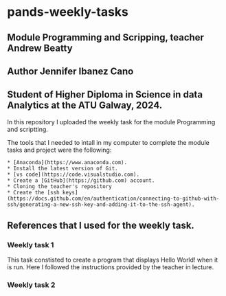 # pands-weekly-tasks
## Module Programming and Scripping, teacher Andrew Beatty

## Author Jennifer Ibanez Cano

## Student of Higher Diploma in Science in data Analytics at the ATU Galway, 2024. 

In this repository I uploaded the weekly task for the module Programming and scriptting.

The tools that I needed to intall in my computer to complete the module tasks and project were the following: 

    * [Anaconda](https://www.anaconda.com). 
    * Install the latest version of Git.
    * [vs code](https://code.visualstudio.com).
    * Create a [GitHub](https://github.com) account. 
    * Cloning the teacher's repository
    * Create the [ssh keys](https://docs.github.com/en/authentication/connecting-to-github-with-ssh/generating-a-new-ssh-key-and-adding-it-to-the-ssh-agent).

## References that I used for the weekly task. 

### Weekly task 1

This task constisted to create a program that displays Hello World! when it is run. Here I followed the instructions provided by the teacher in lecture. 

### Weekly task 2
